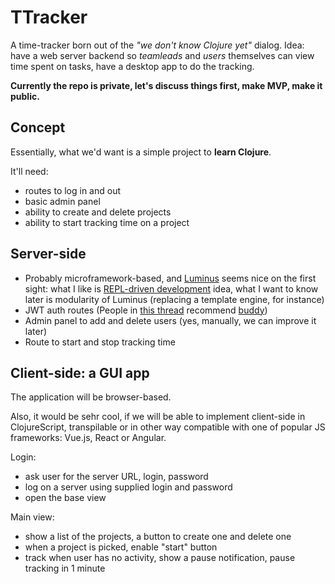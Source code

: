 # TTracker

A time-tracker born out of the <cite>"we don't know Clojure yet"</cite> dialog.
Idea: have a web server backend so *teamleads* and *users* themselves can view time spent on tasks, have a desktop app to do the tracking.

**Currently the repo is private, let's discuss things first, make MVP, make it public.**

## Concept

Essentially, what we'd want is a simple project to **learn Clojure**.

It'll need:

* routes to log in and out
* basic admin panel
* ability to create and delete projects
* ability to start tracking time on a project

## Server-side

* Probably microframework-based, and [Luminus](https://luminusweb.com/docs/guestbook.html) seems nice on the first sight: what I like is [REPL-driven development](https://luminusweb.com/docs/repl.html) idea, what I want to know later is modularity of Luminus (replacing a template engine, for instance)
* JWT auth routes (People in [this thread](https://www.reddit.com/r/Clojure/comments/9bj8pj/cemerickfriend_or_something_else/) recommend [buddy](https://github.com/funcool/buddy))
* Admin panel to add and delete users (yes, manually, we can improve it later)
* Route to start and stop tracking time

## Client-side: a GUI app

The application will be browser-based.

Also, it would be sehr cool, if we will be able to implement client-side in ClojureScript, transpilable or in other way compatible with one of popular JS frameworks: Vue.js, React or Angular.

Login:

* ask user for the server URL, login, password
* log on a server using supplied login and password
* open the base view

Main view:

* show a list of the projects, a button to create one and delete one
* when a project is picked, enable "start" button
* track when user has no activity, show a pause notification, pause tracking in 1 minute
